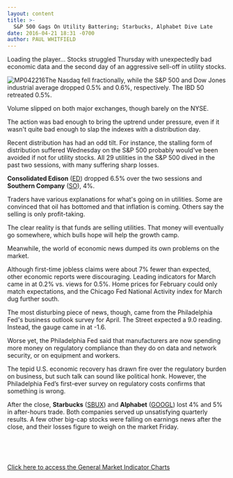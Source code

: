 ```yaml
---
layout: content
title: >-
  S&P 500 Gags On Utility Battering; Starbucks, Alphabet Dive Late
date: 2016-04-21 18:31 -0700
author: PAUL WHITFIELD
---
```






Loading the player...
Stocks struggled Thursday with unexpectedly bad economic data and the second day of an aggressive sell-off in utility stocks.


![MP042216](https://www.investors.com/wp-content/uploads/2016/04/MP042216-1-136x300.jpg)The Nasdaq fell fractionally, while the S&P 500 and Dow Jones industrial average dropped 0.5% and 0.6%, respectively. The IBD 50 retreated 0.5%.


Volume slipped on both major exchanges, though barely on the NYSE.


The action was bad enough to bring the uptrend under pressure, even if it wasn't quite bad enough to slap the indexes with a distribution day.


Recent distribution has had an odd tilt. For instance, the stalling form of distribution suffered Wednesday on the S&P 500 probably would've been avoided if not for utility stocks. All 29 utilities in the S&P 500 dived in the past two sessions, with many suffering sharp losses.


**Consolidated Edison** ([ED](https://research.investors.com/quote.aspx?symbol=ED)) dropped 6.5% over the two sessions and **Southern Company** ([SO](https://research.investors.com/quote.aspx?symbol=SO)), 4%.


Traders have various explanations for what's going on in utilities. Some are convinced that oil has bottomed and that inflation is coming. Others say the selling is only profit-taking.


The clear reality is that funds are selling utilities. That money will eventually go somewhere, which bulls hope will help the growth camp.


Meanwhile, the world of economic news dumped its own problems on the market.


Although first-time jobless claims were about 7% fewer than expected, other economic reports were discouraging. Leading indicators for March came in at 0.2% vs. views for 0.5%. Home prices for February could only match expectations, and the Chicago Fed National Activity index for March dug further south.


The most disturbing piece of news, though, came from the Philadelphia Fed's business outlook survey for April. The Street expected a 9.0 reading. Instead, the gauge came in at -1.6.


Worse yet, the Philadelphia Fed said that manufacturers are now spending more money on regulatory compliance than they do on data and network security, or on equipment and workers.


The tepid U.S. economic recovery has drawn fire over the regulatory burden on business, but such talk can sound like political honk. However, the Philadelphia Fed’s first-ever survey on regulatory costs confirms that something is wrong.


After the close, **Starbucks** ([SBUX](https://research.investors.com/quote.aspx?symbol=SBUX)) and **Alphabet** ([GOOGL](https://research.investors.com/quote.aspx?symbol=GOOGL)) lost 4% and 5% in after-hours trade. Both companies served up unsatisfying quarterly results. A few other big-cap stocks were falling on earnings news after the close, and their losses figure to weigh on the market Friday.


 


 


[Click here to access the General Market Indicator Charts](https://www.investors.com/wp-content/uploads/2016/04/GMI_042216.pdf)




